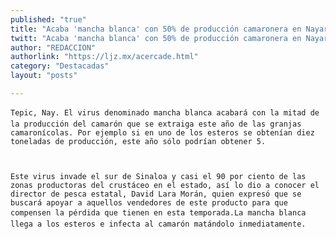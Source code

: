 ```yaml
---
published: "true"
title: "Acaba 'mancha blanca' con 50% de producción camaronera en Nayarit"
twitt: "Acaba 'mancha blanca' con 50% de producción camaronera en Nayarit"
author: "REDACCION"
authorlink: "https://ljz.mx/acercade.html"
category: "Destacadas"
layout: "posts"

---
```



  
    Tepic, Nay. El virus denominado mancha blanca acabará con la mitad de la producción del camarón que se extraiga este año de las granjas camaronícolas. Por ejemplo si en uno de los esteros se obtenían diez toneladas de producción, este año sólo podrían obtener 5.
  
  
  
    Este virus invade el sur de Sinaloa y casi el 90 por ciento de las zonas productoras del crustáceo en el estado, así lo dio a conocer el director de pesca estatal, David Lara Morán, quien expresó que se buscará apoyar a aquellos vendedores de este producto para que compensen la pérdida que tienen en esta temporada.La mancha blanca llega a los esteros e infecta al camarón matándolo inmediatamente.
  

